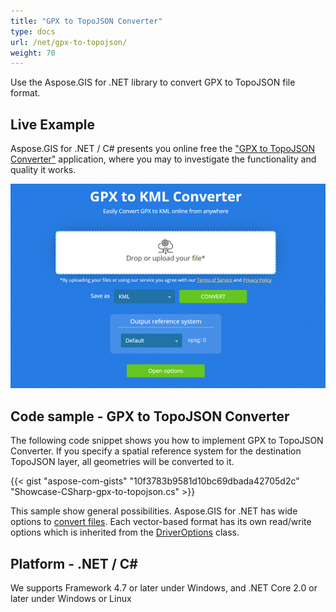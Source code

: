 ```yaml
---
title: "GPX to TopoJSON Converter"
type: docs
url: /net/gpx-to-topojson/
weight: 70
---
```


Use the Aspose.GIS for .NET library to convert GPX to TopoJSON file format.

## **Live Example**

Aspose.GIS for .NET / C# presents you online free the ["GPX to TopoJSON Converter"](https://products.aspose.app/gis/conversion/gpx-to-topojson) application, where you may to investigate the functionality and quality it works.

![GPX to TopoJSON Converter App](conversion.png)

## **Code sample - GPX to TopoJSON Converter**

The following code snippet shows you how to implement GPX to TopoJSON Converter. If you specify a spatial reference system for the destination TopoJSON layer, all geometries will be converted to it. 

{{< gist "aspose-com-gists" "10f3783b9581d10bc69dbada42705d2c" "Showcase-CSharp-gpx-to-topojson.cs" >}}

This sample show general possibilities. Aspose.GIS for .NET has wide options to [convert files](https://docs.aspose.com/gis/net/vector-layers/). Each vector-based format has its own read/write options which is inherited from the [DriverOptions](https://reference.aspose.com/gis/net/aspose.gis/driveroptions) class.

## **Platform - .NET / C#**

We supports Framework 4.7 or later under Windows, and .NET Core 2.0 or later under Windows or Linux
